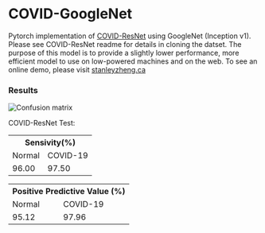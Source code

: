 # COVID-GoogleNet

Pytorch implementation of [COVID-ResNet](https://github.com/Stanley-Zheng/COVID-ResNet) using GoogleNet (Inception v1). Please see COVID-ResNet readme for details in cloning the datset. The purpose of this model is to provide a slightly lower performance, more efficient model to use on low-powered machines and on the web. To see an online demo, please visit [stanleyzheng.ca](https://stanleyzheng.ca)

### Results
![Confusion matrix](https://img.techpowerup.org/200630/index906.png)

COVID-ResNet Test:
<div><table>
  <tr>
    <th colspan="2">Sensivity(%)</th>
  </tr>
  <tr>
    <td>Normal</td>
    <td>COVID-19</td>
  </tr>
  <tr>
    <td>96.00</td>
    <td>97.50</td>
  </tr>
</table></div>

<div><table>
  <tr>
    <th colspan="2">Positive Predictive Value (%)</th>
  </tr>
  <tr>
    <td>Normal</td>
    <td>COVID-19</td>
  </tr>
  <tr>
    <td>95.12</td>
    <td>97.96</td>
  </tr>
</table></div>
